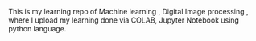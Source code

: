 This is my learning repo of Machine learning , Digital Image processing , where I upload my learning done via COLAB, Jupyter Notebook using python language.
